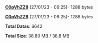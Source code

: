 [**C0pVhZZ8**](/data/C0pVhZZ8.txt) (27/01/23 - 06:25)- 1288 bytes

[**C0pVhZZ8**](/data/C0pVhZZ8.txt) (27/01/23 - 06:25)- 1288 bytes

**Total Datas**: 6642

**Total Size**: 38.80 MB / 38.8 MB